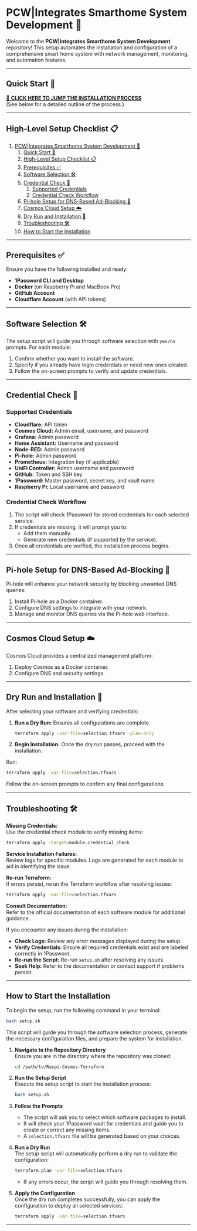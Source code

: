 # PCW|Integrates Smarthome System Development 🚀

Welcome to the **PCW|Integrates Smarthome System Development** repository! This setup automates the installation and configuration of a comprehensive smart home system with network management, monitoring, and automation features.

---

## Quick Start 🚀

[🚀 **CLICK HERE TO JUMP THE INSTALLATION PROCESS**](#how-to-start-the-installation)  
(See below for a detailed outline of the process.)

---

## High-Level Setup Checklist 📋

1. [PCW|Integrates Smarthome System Development 🚀](#pcwintegrates-smarthome-system-development-)
   1. [Quick Start 🚀](#quick-start-)
   2. [High-Level Setup Checklist 📋](#high-level-setup-checklist-)
   3. [Prerequisites ✅](#prerequisites-)
   4. [Software Selection 🛠️](#software-selection-️)
   5. [Credential Check 🔐](#credential-check-)
      1. [Supported Credentials](#supported-credentials)
      2. [Credential Check Workflow](#credential-check-workflow)
   6. [Pi-hole Setup for DNS-Based Ad-Blocking 🚫](#pi-hole-setup-for-dns-based-ad-blocking-)
   7. [Cosmos Cloud Setup ☁️](#cosmos-cloud-setup-️)
   8. [Dry Run and Installation 🚦](#dry-run-and-installation-)
   9. [Troubleshooting 🛠️](#troubleshooting-️)
   10. [How to Start the Installation](#how-to-start-the-installation)

---

## Prerequisites ✅

Ensure you have the following installed and ready:

- **1Password CLI and Desktop**
- **Docker** (on Raspberry Pi and MacBook Pro)
- **GitHub Account**
- **Cloudflare Account** (with API tokens)

---

## Software Selection 🛠️

The setup script will guide you through software selection with `yes/no` prompts. For each module:

1. Confirm whether you want to install the software.
2. Specify if you already have login credentials or need new ones created.
3. Follow the on-screen prompts to verify and update credentials.

---

## Credential Check 🔐

### Supported Credentials

- **Cloudflare:** API token
- **Cosmos Cloud:** Admin email, username, and password
- **Grafana:** Admin password
- **Home Assistant:** Username and password
- **Node-RED:** Admin password
- **Pi-hole:** Admin password
- **Prometheus:** Integration key (if applicable)
- **UniFi Controller:** Admin username and password
- **GitHub:** Token and SSH key
- **1Password:** Master password, secret key, and vault name
- **Raspberry Pi:** Local username and password

### Credential Check Workflow

1. The script will check 1Password for stored credentials for each selected service.
2. If credentials are missing, it will prompt you to:
   - Add them manually.
   - Generate new credentials (if supported by the service).
3. Once all credentials are verified, the installation process begins.

---

## Pi-hole Setup for DNS-Based Ad-Blocking 🚫

Pi-hole will enhance your network security by blocking unwanted DNS queries:

1. Install Pi-hole as a Docker container.
2. Configure DNS settings to integrate with your network.
3. Manage and monitor DNS queries via the Pi-hole web interface.

---

## Cosmos Cloud Setup ☁️

Cosmos Cloud provides a centralized management platform:

1. Deploy Cosmos as a Docker container.
2. Configure DNS and security settings.

---

## Dry Run and Installation 🚦

After selecting your software and verifying credentials:

1. **Run a Dry Run:** Ensures all configurations are complete.

   ```bash
   terraform apply -var-file=selection.tfvars -plan-only
   ```

2. **Begin Installation:** Once the dry run passes, proceed with the installation.  

Run:  

```bash
terraform apply -var-file=selection.tfvars
```

Follow the on-screen prompts to confirm any final configurations.

---

## Troubleshooting 🛠️

**Missing Credentials:**  
Use the credential check module to verify missing items:  

```bash
terraform apply -target=module.credential_check
```

**Service Installation Failures:**  
Review logs for specific modules. Logs are generated for each module to aid in identifying the issue.

**Re-run Terraform:**  
If errors persist, rerun the Terraform workflow after resolving issues:  

```bash
terraform apply -var-file=selection.tfvars
```

 **Consult Documentation:**  
Refer to the official documentation of each software module for additional guidance.

If you encounter any issues during the installation:

- **Check Logs:** Review any error messages displayed during the setup.
- **Verify Credentials:** Ensure all required credentials exist and are labeled correctly in 1Password.
- **Re-run the Script:** Re-run `setup.sh` after resolving any issues.
- **Seek Help:** Refer to the documentation or contact support if problems persist.

---

## How to Start the Installation

To begin the setup, run the following command in your terminal:

```bash
bash setup.sh
```

This script will guide you through the software selection process, generate the necessary configuration files, and prepare the system for installation.

1. **Navigate to the Repository Directory**  
   Ensure you are in the directory where the repository was cloned:

   ```bash
   cd /path/to/Raspi-Cosmos-Terraform
   ```

2. **Run the Setup Script**  
   Execute the setup script to start the installation process:

   ```bash
   bash setup.sh
   ```

3. **Follow the Prompts**  
   - The script will ask you to select which software packages to install.
   - It will check your 1Password vault for credentials and guide you to create or correct any missing items.
   - A `selection.tfvars` file will be generated based on your choices.

4. **Run a Dry Run**  
   The setup script will automatically perform a dry run to validate the configuration:

   ```bash
   terraform plan -var-file=selection.tfvars
   ```

   - If any errors occur, the script will guide you through resolving them.

5. **Apply the Configuration**  
   Once the dry run completes successfully, you can apply the configuration to deploy all selected services:

   ```bash
   terraform apply -var-file=selection.tfvars
   ```

---
